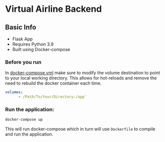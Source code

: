 # Virtual Airline Backend

## Basic Info
* Flask App
* Requires Python 3.9
* Built using Docker-compose



### Before you run
In [docker-compose.yml](docker-compose.yml) make sure to modify the volume destination to point to your local working directory. This allows for hot-reloads and remove the need to rebuild the docker container each time. 
```yaml
volumes:
      - /Path/To/Your/Directory:/app`
```

### Run the application: 
```bash
docker-compose up
```
 
This will run docker-compose which in turn will use `Dockerfile` to compile and run the application.


